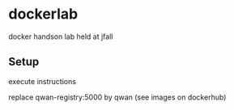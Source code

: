# dockerlab

docker handson lab held at jfall

## Setup 

execute instructions

replace qwan-registry:5000 by qwan (see images on dockerhub)
